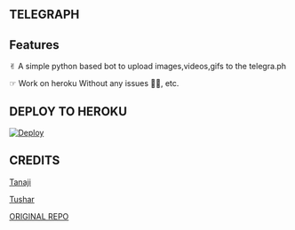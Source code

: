 ## TELEGRAPH

## Features 
✌︎ A simple python based bot to upload images,videos,gifs to the telegra.ph


☞︎︎︎ Work on heroku Without any issues 🥲🥲, etc.

## DEPLOY TO HEROKU

[![Deploy](https://www.herokucdn.com/deploy/button.svg)](https://heroku.com/deploy?template=https://github.com/TEAM-LOVELY/TELEGRAPH)

## CREDITS 
[Tanaji](https://t.me/AQUAMAN_XD)

[Tushar](https://t.me/TUSHAR204)

[ORIGINAL REPO](https://github.com/Benchamxd/Telegraph-Uploader)

